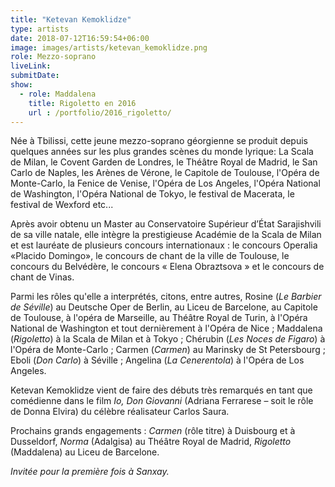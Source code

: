 ```yaml
---
title: "Ketevan Kemoklidze"
type: artists
date: 2018-07-12T16:59:54+06:00
image: images/artists/ketevan_kemoklidze.png
role: Mezzo-soprano
liveLink: 
submitDate: 
show:
  - role: Maddalena
    title: Rigoletto en 2016
    url : /portfolio/2016_rigoletto/
---
```


Née à Tbilissi, cette jeune mezzo-soprano géorgienne se produit depuis quelques années sur les plus grandes scènes du monde lyrique: La Scala de Milan, le Covent Garden de Londres, le Théâtre Royal de Madrid, le San Carlo de Naples, les Arènes de Vérone, le Capitole de Toulouse, l'Opéra de Monte-Carlo, la Fenice de Venise, l'Opéra de Los Angeles, l'Opéra National de Washington, l'Opéra National de Tokyo, le festival de Macerata, le festival de Wexford etc...

Après avoir obtenu un Master au Conservatoire Supérieur d’État Sarajishvili de sa ville natale, elle intègre la prestigieuse Académie de la Scala de Milan et est lauréate de plusieurs concours internationaux : le concours Operalia «Placido Domingo», le concours de chant de la ville de Toulouse, le concours du Belvédère, le concours « Elena Obraztsova » et le concours de chant de Vinas.

Parmi les rôles qu'elle a interprétés, citons, entre autres, Rosine (*Le Barbier de Séville*) au Deutsche Oper de Berlin, au Liceu de Barcelone, au Capitole de Toulouse, à l'opéra de Marseille, au Théâtre Royal de Turin, à l'Opéra National de Washington et tout dernièrement à l'Opéra de Nice ; Maddalena (*Rigoletto*) à la Scala de Milan et à Tokyo ; Chérubin (*Les Noces de Figaro*) à l'Opéra de Monte-Carlo ; Carmen (*Carmen*) au Marinsky de St Petersbourg ; Eboli (*Don Carlo*) à Séville ; Angelina (*La Cenerentola*) à l'Opéra de Los Angeles.

Ketevan Kemoklidze vient de faire des débuts très remarqués en tant que comédienne dans le film *Io, Don Giovanni* (Adriana Ferrarese – soit le rôle de Donna Elvira) du célèbre réalisateur Carlos Saura.

Prochains grands engagements : *Carmen* (rôle titre) à Duisbourg et à Dusseldorf, *Norma* (Adalgisa) au Théâtre Royal de Madrid, *Rigoletto* (Maddalena) au Liceu de Barcelone.

*Invitée pour la première fois à Sanxay.*

